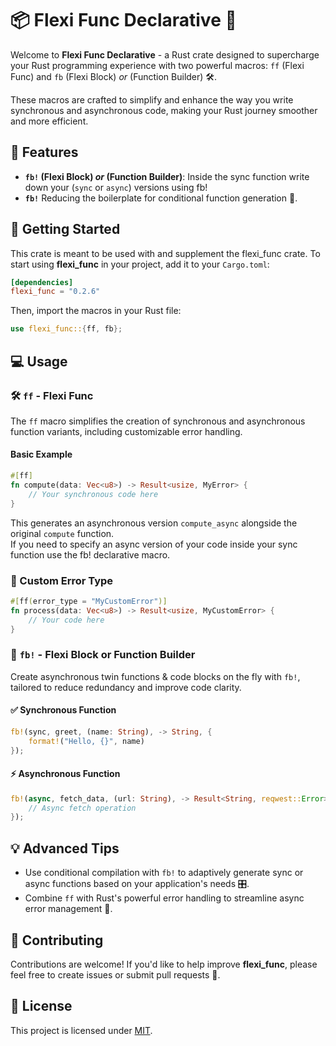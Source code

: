 
# 📦 Flexi Func Declarative 🚀

Welcome to **Flexi Func Declarative** - a Rust crate designed to supercharge your Rust programming experience with two powerful macros: `ff` (Flexi Func) and `fb` (Flexi Block) *or* (Function Builder) 🛠️.

These macros are crafted to simplify and enhance the way you write synchronous and asynchronous code, making your Rust journey smoother and more efficient.

## 🎁 Features

- **`fb!` (Flexi Block) *or* (Function Builder)**: Inside the sync function write down your (`sync` or `async`) versions using fb!
- **`fb!`** Reducing the boilerplate for conditional function generation 🔄.

## 🚀 Getting Started

This crate is meant to be used with and supplement the flexi_func crate.
To start using **flexi_func** in your project, add it to your `Cargo.toml`:

```toml
[dependencies]
flexi_func = "0.2.6"
```

Then, import the macros in your Rust file:

```rust
use flexi_func::{ff, fb};
```

## 💻 Usage

### 🛠 `ff` - Flexi Func

The `ff` macro simplifies the creation of synchronous and asynchronous function variants, including customizable error handling.

#### Basic Example

```rust
#[ff]
fn compute(data: Vec<u8>) -> Result<usize, MyError> {
    // Your synchronous code here
}
```

This generates an asynchronous version `compute_async` alongside the original `compute` function.  
If you need to specify an async version of your code inside your sync function use the fb! declarative macro.

### 🐞 Custom Error Type

```rust
#[ff(error_type = "MyCustomError")]
fn process(data: Vec<u8>) -> Result<usize, MyCustomError> {
    // Your code here
}
```

### 🔄 `fb!` - Flexi Block or Function Builder

Create asynchronous twin functions & code blocks on the fly with `fb!`, tailored to reduce redundancy and improve code clarity.

#### ✅ Synchronous Function

```rust
fb!(sync, greet, (name: String), -> String, {
    format!("Hello, {}", name)
});
```

#### ⚡ Asynchronous Function

```rust
fb!(async, fetch_data, (url: String), -> Result<String, reqwest::Error>, {
    // Async fetch operation
});
```

## 💡 Advanced Tips

- Use conditional compilation with `fb!` to adaptively generate sync or async functions based on your application's needs 🎛️.
- Combine `ff` with Rust's powerful error handling to streamline async error management 🚦.

## 🐳 Contributing

Contributions are welcome! If you'd like to help improve **flexi_func**, please feel free to create issues or submit pull requests 🤝.

## 📃 License

This project is licensed under [MIT](LICENSE.md).
